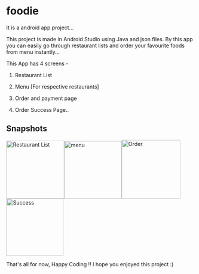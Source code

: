 
# foodie

It is a android app project...

This project is made in Android Studio using Java and json files. By this app you can easily go through restaurant lists and order your favourite foods from menu instantly...

This App has 4 screens -

1. Restaurant List 

2. Menu [For respective restaurants]

3. Order and payment page

4. Order Success Page..


## Snapshots

<img width="155" alt="Restaurant List" src="https://github.com/akashD15/foodie/assets/109974358/8a1d189b-bfc6-4844-bac2-f8fc4d47b4ac"><img width="154" alt="menu" src="https://github.com/akashD15/foodie/assets/109974358/b2cc891f-25c9-4b80-9621-057b7c87d841"><img width="157" alt="Order" src="https://github.com/akashD15/foodie/assets/109974358/7ce55714-cb33-41c3-a7a8-0c0ae20f55d2"><img width="153" alt="Success" src="https://github.com/akashD15/foodie/assets/109974358/73e83bd2-9362-4e0b-963c-91c207c710c1">

That's all for now, Happy Coding !!
I hope you enjoyed this project :)
